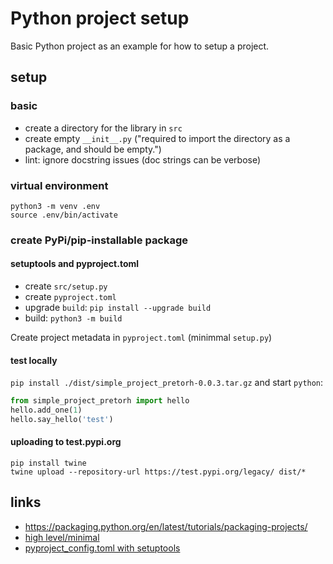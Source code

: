 # Python project setup

Basic Python project as an example for how to setup a project.

## setup

### basic

- create a directory for the library in `src`
- create empty `__init__.py` ("required to import the directory as a package, and should be empty.")
- lint: ignore docstring issues (doc strings can be verbose)

### virtual environment

```
python3 -m venv .env
source .env/bin/activate
```

### create PyPi/pip-installable package

#### setuptools and pyproject.toml

- create `src/setup.py`
- create `pyproject.toml`
- upgrade `build`: `pip install --upgrade build`
- build: `python3 -m build`

Create project metadata in `pyproject.toml` (minimmal `setup.py`)

#### test locally

`pip install ./dist/simple_project_pretorh-0.0.3.tar.gz` and start `python`:

```python
from simple_project_pretorh import hello
hello.add_one(1)
hello.say_hello('test')
```

#### uploading to test.pypi.org

```
pip install twine
twine upload --repository-url https://test.pypi.org/legacy/ dist/*
```

## links

- https://packaging.python.org/en/latest/tutorials/packaging-projects/
- [high level/minimal](https://stackoverflow.com/a/47298178)
- [pyproject_config.toml with setuptools](https://setuptools.pypa.io/en/latest/userguide/pyproject_config.html)
